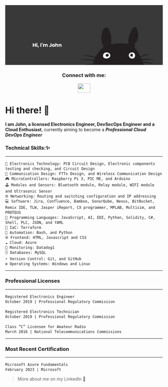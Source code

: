 <img align="center" alt="Coding" width="1000" src="Totoro.png">
<h3 align="center">Connect with me:</h3>
<p align="center">
<a href="https://www.linkedin.com/in/delarosajohnd/" target="blank"><img align="center" src="https://cdn.jsdelivr.net/npm/simple-icons@3.0.1/icons/linkedin.svg" alt="" height="30" width="40" /></a>


# Hi there! 👋

**I am John, a licensed Electronics Engineer, DevSecOps Engineer and a Cloud Enthusiast**, currently aiming to become a ***Professional Cloud DevOps Engineer***
	
### Technical Skills:✨
-----------------------------------------------------------------------------------------------------------------------------------------------------------------------
	🧠 Electronics Technology: PCB Circuit Design, Electronic components testing and checking, and Circuit Design
	📡 Communication Design: FTTx Design, and Wireless Communication Design
	🎮 MicroControllers: Raspberry Pi 3, PIC ME, and Arduino
	🕹 Modules and Sensors: Bluetooth module, Relay module, WIFI module and Ultrasonic Sensor
	🌐 Networking: Routing and switching configuration and IP addressing
	💻 Software: Jira, Confluence, Bamboo, SonarQube, Nexus, BitBucket, Remix IDE, TLW, Jasper iReport, CX programmer, MPLAB, Multisim, and PROTEUS
	📝 Programming Languages: JavaScript, AI, EDI, Python, Solidity, C#, Shell, PLC, JSON, and YAML
	🧱 IaC: Terraform
	🤖 Automation: Bash, and Python
	🌐 Frontend: HTML, Javascript and CSS
	☁ Cloud: Azure
	📱 Monitoring: Datadog1
	🗄 Databases: MySQL
	⚡ Version Control: Git, and GitHub
	⚙️ Operating Systems: Windows and Linux
-----------------------------------------------------------------------------------------------------------------------------------------------------------------------
### Professional Licenses 
-----------------------------------------------------------------------------------------------------------------------------------------------------------------------
	Registered Electronics Engineer
	October 2019 | Professional Regulatory Commission

	Registered Electronics Technician
	October 2019 | Professional Regulatory Commission    

	Class “C” Licensee for Amateur Radio
	March 2016 | National Telecommunications Commissions         
-----------------------------------------------------------------------------------------------------------------------------------------------------------------------
### Most Recent Certification
-----------------------------------------------------------------------------------------------------------------------------------------------------------------------
	Microsoft Azure Fundamentals
	February 2023 | Microsoft
> More about me on my LinkedIn 🤖

	
